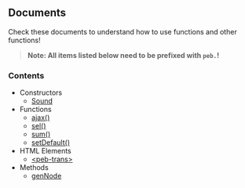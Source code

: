 ## Documents
Check these documents to understand how to use functions and other functions!  
> **Note: All items listed below need to be prefixed with `peb.`!**
### Contents
- Constructors  
  * [Sound](./detail/cons-sound.md)
- Functions  
  * [ajax()](./detail/func-ajax.md)
  * [sel()](./detail/func-sel.md)
  * [sum()](./detail/func-sum.md)
  * [setDefault()](./detail/func-setdefault.md)
- HTML Elements  
  * [\<peb-trans\>](./detail/html-peb-trans.md)
- Methods
  * [genNode](./detail/meth-gennode.md)
